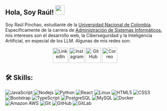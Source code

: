 ## Hola, Soy Raúl! <img src="https://raw.githubusercontent.com/aemmadi/aemmadi/master/wave.gif" width="30">

Soy Raúl Pinchao, estudiante de la [Universidad Nacional de Colombia](https://unal.edu.co/). Específicamente de la carrera de [Administración de Sistemas Informáticos](https://www.manizales.unal.edu.co/menu/programas-academicos/carreras/administracion-de-sistemas-informaticos/), mis intereses son el desarrollo web, la Ciberseguridad y la Inteligencia Artificial, en especial de los LLM. Algunas de mis redes son:

<p align="center">
  <a href="https://www.linkedin.com/in/jose-pinchao">
    <img alt="LinkedIn" title="LinkedIn" height="48" width="48" src="https://cdn.simpleicons.org/linkedin"></a>
<a href="https://www.instagram.com/raul__pc/">
    <img alt="Instagram" title="Instagram" height="48" width="48" src="https://cdn.simpleicons.org/instagram"></a>
    <a href="https://github.com/jpinchao">
    <picture>
      <source media="(prefers-color-scheme: dark)" srcset="https://cdn.simpleicons.org/github/white">
      <img alt="GitHub" title="GitHub" height="48" width="48" src="https://cdn.simpleicons.org/github"></picture></a>
    <a href="mailto:josepinchao1995@gmail.com">
        <img alt="Correo" title="Correo" height="48" width="48" src="https://cdn.simpleicons.org/gmail"></a>
</p>

## 🛠️ Skills:  

![JavaScript](https://img.shields.io/badge/-JavaScript-black?style=flat-square&logo=javascript)
![Nodejs](https://img.shields.io/badge/-Nodejs-black?style=flat-square&logo=Node.js)
![Python](https://img.shields.io/badge/-Python-black?style=flat-square&logo=Python)
![React](https://img.shields.io/badge/-React-black?style=flat-square&logo=react)
![Linux](https://img.shields.io/badge/-Linux-black?style=flat-square&logo=Linux)
![HTML5](https://img.shields.io/badge/-HTML5-E34F26?style=flat-square&logo=html5&logoColor=white)
![CSS3](https://img.shields.io/badge/-CSS3-1572B6?style=flat-square&logo=css3)
![Bootstrap](https://img.shields.io/badge/-Bootstrap-563D7C?style=flat-square&logo=bootstrap)
![TypeScript](https://img.shields.io/badge/-TypeScript-007ACC?style=flat-square&logo=typescript)
![PostgreSQL](https://img.shields.io/badge/-PostgreSQL-336791?style=flat-square&logo=postgresql)
![MySQL](https://img.shields.io/badge/-MySQL-black?style=flat-square&logo=mysql)
![Docker](https://img.shields.io/badge/-Docker-black?style=flat-square&logo=docker)
![Amazon AWS](https://img.shields.io/badge/Amazon%20AWS-232F3E?style=flat-square&logo=amazon-aws)
![Git](https://img.shields.io/badge/-Git-black?style=flat-square&logo=git)
![GitHub](https://img.shields.io/badge/-GitHub-181717?style=flat-square&logo=github)
![GitLab](https://img.shields.io/badge/-GitLab-FCA121?style=flat-square&logo=gitlab)
